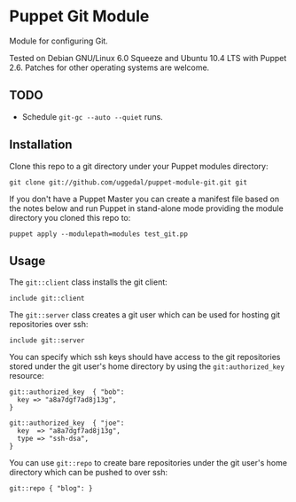 Puppet Git Module
=================

Module for configuring Git.

Tested on Debian GNU/Linux 6.0 Squeeze and Ubuntu 10.4 LTS with
Puppet 2.6. Patches for other operating systems are welcome.


TODO
----

* Schedule `git-gc --auto --quiet` runs.


Installation
------------

Clone this repo to a git directory under your Puppet modules directory:

    git clone git://github.com/uggedal/puppet-module-git.git git

If you don't have a Puppet Master you can create a manifest file
based on the notes below and run Puppet in stand-alone mode
providing the module directory you cloned this repo to:

    puppet apply --modulepath=modules test_git.pp


Usage
-----

The `git::client` class installs the git client:

    include git::client

The `git::server` class creates a git user which can be used for
hosting git repositories over ssh:

    include git::server

You can specify which ssh keys should have access to the git repositories
stored under the git user's home directory by using the `git:authorized_key`
resource:

    git::authorized_key  { "bob":
      key => "a8a7dgf7ad8j13g",
    }

    git::authorized_key  { "joe":
      key  => "a8a7dgf7ad8j13g",
      type => "ssh-dsa",
    }

You can use `git::repo` to create bare repositories under the git user's
home directory which can be pushed to over ssh:

    git::repo { "blog": }
